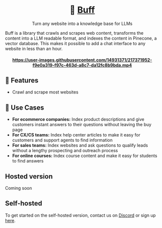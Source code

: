 <h1 align="center">
🦾 <a href='https://www.getbuff.io/'>Buff</a>
</h1>

<p align="center">
  <p align="center">Turn any website into a knowledge base for LLMs</p>
</p>

Buff is a library that crawls and scrapes web content, transforms the content into a LLM readable format, and indexes the content in Pinecone, a vector database. This makes it possible to add a chat interface to any website in less than an hour.

<h4 align="center">



</h4>

<h4 align="center">

https://user-images.githubusercontent.com/14931371/217371952-f9e0a319-f97c-463d-a8c7-da12fc8b9bda.mp4

</h4>


## 💎 Features
- Crawl and scrape most websites


## 🔌 Use Cases
- **For ecommerce companies:** Index product descriptions and give customers instant answers to their questions without leaving the buy page
- **For CX/CS teams:** Index help center articles to make it easy for customers and support agents to find information
- **For sales teams:** Index websites and ask questions to qualify leads without a lengthy prospecting and outreach process
- **For online courses:** Index course content and make it easy for students to find answers

## Hosted version
Coming soon

## Self-hosted
To get started on the self-hosted version, contact us on [Discord](https://discord.gg/dYXkQrkDVt) or sign up [here](https://www.getbuff.io/).
